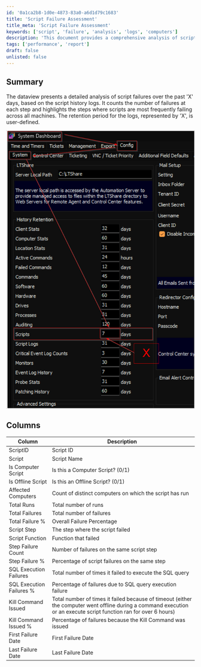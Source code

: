 ```yaml
---
id: '0a1ca2b8-1d0e-4873-83a0-a6d1d79c1683'
title: 'Script Failure Assessment'
title_meta: 'Script Failure Assessment'
keywords: ['script', 'failure', 'analysis', 'logs', 'computers']
description: 'This document provides a comprehensive analysis of script failures over a user-defined retention period, detailing the number of failures at each step and identifying the most frequent failure points across all machines based on script history logs.'
tags: ['performance', 'report']
draft: false
unlisted: false
---
```


## Summary

The dataview presents a detailed analysis of script failures over the past 'X' days, based on the script history logs. It counts the number of failures at each step and highlights the steps where scripts are most frequently failing across all machines. The retention period for the logs, represented by 'X', is user-defined.

![Image](../../../static/img/Script-Failure-Assessment/image_1.png)

## Columns

| Column                    | Description                                                                                      |
|---------------------------|--------------------------------------------------------------------------------------------------|
| ScriptID                  | Script ID                                                                                         |
| Script                    | Script Name                                                                                     |
| Is Computer Script        | Is this a Computer Script? (0/1)                                                                |
| Is Offline Script         | Is this an Offline Script? (0/1)                                                                 |
| Affected Computers        | Count of distinct computers on which the script has run                                          |
| Total Runs                | Total number of runs                                                                             |
| Total Failures            | Total number of failures                                                                          |
| Total Failure %           | Overall Failure Percentage                                                                        |
| Script Step               | The step where the script failed                                                                 |
| Script Function           | Function that failed                                                                             |
| Step Failure Count        | Number of failures on the same script step                                                       |
| Step Failure %            | Percentage of script failures on the same step                                                   |
| SQL Execution Failures    | Total number of times it failed to execute the SQL query                                         |
| SQL Execution Failures %  | Percentage of failures due to SQL query execution failure                                         |
| Kill Command Issued       | Total number of times it failed because of timeout (either the computer went offline during a command execution or an execute script function ran for over 6 hours) |
| Kill Command Issued %     | Percentage of failures because the Kill Command was issued                                       |
| First Failure Date        | First Failure Date                                                                                |
| Last Failure Date         | Last Failure Date                                                                                 |




